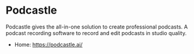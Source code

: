 # Podcastle
Podcastle gives the all-in-one solution to create professional podcasts. A podcast recording software to record and edit podcasts in studio quality.

* Home: https://podcastle.ai/
